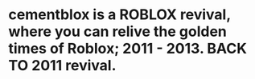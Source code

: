 # cementblox is a ROBLOX revival, where you can relive the golden times of Roblox; 2011 - 2013. BACK TO 2011 revival.
